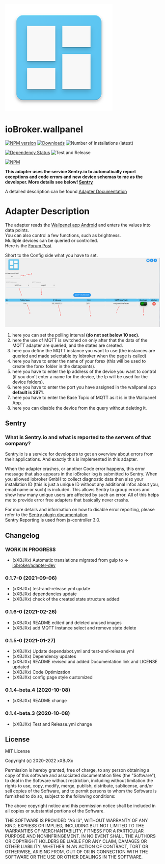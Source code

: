 ![Logo](admin/wallpanel.png)
# ioBroker.wallpanel

[![NPM version](http://img.shields.io/npm/v/iobroker.wallpanel.svg)](https://www.npmjs.com/package/iobroker.wallpanel)
[![Downloads](https://img.shields.io/npm/dm/iobroker.wallpanel.svg)](https://www.npmjs.com/package/iobroker.wallpanel)
![Number of Installations (latest)](http://iobroker.live/badges/wallpanel-installed.svg)
<!--![Number of Installations (stable)](http://iobroker.live/badges/wallpanel-stable.svg)-->
[![Dependency Status](https://img.shields.io/david/xXBJXx/iobroker.wallpanel.svg)](https://david-dm.org/xXBJXx/iobroker.wallpanel)
![Test and Release](https://github.com/xXBJXx/ioBroker.wallpanel/workflows/Test%20and%20Release/badge.svg)
<!--[![Known Vulnerabilities](https://snyk.io/test/github/xXBJXx/ioBroker.wallpanel/badge.svg)](https://snyk.io/test/github/xXBJXx/ioBroker.wallpanel)-->
[![NPM](https://nodei.co/npm/iobroker.wallpanel.png?downloads=true)](https://nodei.co/npm/iobroker.wallpanel/)

**This adapter uses the service Sentry.io to automatically report exceptions and code errors and new device schemas to me as the developer.
More details see below! [Sentry](#sentry)**

A detailed description can be found [Adapter Documentation](https://xxbjxx.github.io/language/en/Wallpanel/01.description.html)

# Adapter Description
The adapter reads the [Wallpenel app Android](https://play.google.com/store/apps/details?id=com.thanksmister.iot.wallpanel&hl=de)
and enters the values into data points. <br>
You can also control a few functions, such as brightness. <br>
Multiple devices can be queried or controlled. <br>
Here is the [Forum Post](https://forum.iobroker.net/topic/36438/test-adapter-wallpanel)

Short to the Config side what you have to set.
![wallpanel_config.png](admin/media/Wallpanel_config.png)

1. here you can set the polling interval **(do not set below 10 sec)**.
2. here the use of MQTT is switched on only after that the data of the MQTT adapter are queried, and the states are created.
3. here you define the MQTT instance you want to use (the instances are queried and made selectable by Iobroker when the page is called)
4. here you have to enter the name of your forex (this will be used to create the forex folder in the datapoints).
5. here you have to enter the Ip address of the device you want to control (if you don't enter a name for the device, the Ip will be used for the device folders).
6. here you have to enter the port you have assigned in the wallpanel app **default is 2971**.
7. here you have to enter the Base Topic of MQTT as it is in the Wallpanel App.
8. here you can disable the device from the query without deleting it.

## Sentry
### What is Sentry.io and what is reported to the servers of that company?

Sentry.io is a service for developers to get an overview about errors from their applications. And exactly this is
implemented in this adapter.

When the adapter crashes, or another Code error happens, this error message that also appears in the ioBroker log is
submitted to Sentry. When you
allowed iobroker GmbH to collect diagnostic data then also your installation ID (this is just a unique ID without any
additional infos about you, email name or such)
is included. This allows Sentry to group errors and show how many unique users are affected by such an error.
All of this helps me to provide error free adapters that basically never crashs.

For more details and information on how to disable error reporting, please refer to the
[Sentry plugin documentation](https://github.com/ioBroker/plugin-sentry#plugin-sentry) <br>
Sentry Reporting is used from js-controller 3.0.

## Changelog
 <!--
 Placeholder for the next version (at the beginning of the line):
 ### __WORK IN PROGRESS__ (- falls nicht benötigt löschen sonst klammern entfernen und nach dem - dein text schreiben)
 -->

### __WORK IN PROGRESS__
* (xXBJXx) Automatic translations migrated from gulp to => [iobroker/adapter-dev](https://github.com/ioBroker/adapter-dev)

### 0.1.7-0 (2021-09-06)
* (xXBJXx) test-and-release.yml update
* (xXBJXx) dependencies update
* (xXBJXx) check of the created state structure added

### 0.1.6-0 (2021-02-26)
* (xXBJXx) README edited and deleted unused images
* (xXBJXx) add MQTT Instance select and remove state delete

### 0.1.5-0 (2021-01-27)
* (xXBJXx) Update dependabot.yml and test-and-release.yml
* (xXBJXx) Dependency updates
* (xXBJXx) README revised and added Documentation link and LICENSE updated
* (xXBJXx) Code Optimization
* (xXBJXx) config page style customized

### 0.1.4-beta.4 (2020-10-08)
* (xXBJXx) README change
 
### 0.1.4-beta.3 (2020-10-08)
* (xXBJXx) Test and Release.yml change

## License
MIT License

Copyright (c) 2020-2022 xXBJXx

Permission is hereby granted, free of charge, to any person obtaining a copy
of this software and associated documentation files (the "Software"), to deal
in the Software without restriction, including without limitation the rights
to use, copy, modify, merge, publish, distribute, sublicense, and/or sell
copies of the Software, and to permit persons to whom the Software is
furnished to do so, subject to the following conditions:

The above copyright notice and this permission notice shall be included in all
copies or substantial portions of the Software.

THE SOFTWARE IS PROVIDED "AS IS", WITHOUT WARRANTY OF ANY KIND, EXPRESS OR
IMPLIED, INCLUDING BUT NOT LIMITED TO THE WARRANTIES OF MERCHANTABILITY,
FITNESS FOR A PARTICULAR PURPOSE AND NONINFRINGEMENT. IN NO EVENT SHALL THE
AUTHORS OR COPYRIGHT HOLDERS BE LIABLE FOR ANY CLAIM, DAMAGES OR OTHER
LIABILITY, WHETHER IN AN ACTION OF CONTRACT, TORT OR OTHERWISE, ARISING FROM,
OUT OF OR IN CONNECTION WITH THE SOFTWARE OR THE USE OR OTHER DEALINGS IN THE
SOFTWARE.